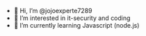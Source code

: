 - 👋 Hi, I’m @jojoexperte7289
- 👀 I’m interested in it-security and coding
- 🌱 I’m currently learning Javascript (node.js)

<!---
jojoexperte7289/jojoexperte7289 is a ✨ special ✨ repository because its `README.md` (this file) appears on your GitHub profile.
You can click the Preview link to take a look at your changes.
--->

